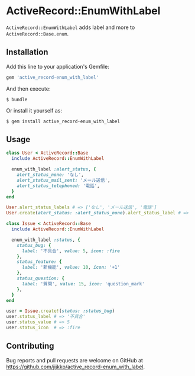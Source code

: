 # ActiveRecord::EnumWithLabel

`ActiveRecord::EnumWithLabel` adds label and more to `ActiveRecord::Base.enum`.

## Installation

Add this line to your application's Gemfile:

```ruby
gem 'active_record-enum_with_label'
```

And then execute:

    $ bundle

Or install it yourself as:

    $ gem install active_record-enum_with_label

## Usage
```ruby
class User < ActiveRecord::Base
  include ActiveRecord::EnumWithLabel

  enum_with_label :alert_status, {
    alert_status_none: 'なし',
    alert_status_mail_sent: 'メール送信',
    alert_status_telephoned: '電話',
  }
end

User.alert_status_labels # => ['なし', 'メール送信', '電話']
User.create(alert_status: :alert_status_none).alert_status_label # => 'なし'

```
```ruby
class Issue < ActiveRecord::Base
  include ActiveRecord::EnumWithLabel

  enum_with_label :status, {
    status_bug: {
      label: '不具合', value: 5, icon: :fire
    },
    status_feature: {
      label: '新機能', value: 10, icon: '+1'
    },
    status_question: {
      label: '質問', value: 15, icon: 'question_mark'
    },
  }
end

user = Issue.create!(status: :status_bug)
user.status_label # => '不具合'
user.status_value # => 5
user.status_icon  # => :fire
```

## Contributing

Bug reports and pull requests are welcome on GitHub at https://github.com/jijkko/active_record-enum_with_label.
